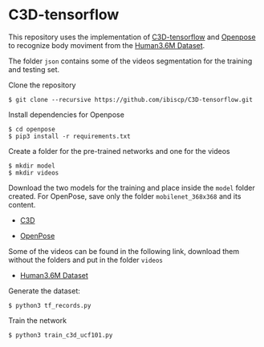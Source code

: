 # C3D-tensorflow

This repository uses the implementation of [C3D-tensorflow][1] and [Openpose][2] to recognize body moviment from the [Human3.6M Dataset][5].

The folder `json` contains some of the videos segmentation for the training and testing set.

Clone the repository
~~~~
$ git clone --recursive https://github.com/ibiscp/C3D-tensorflow.git
~~~~

Install dependencies for Openpose
~~~
$ cd openpose
$ pip3 install -r requirements.txt
~~~

Create a folder for the pre-trained networks and one for the videos
~~~~
$ mkdir model
$ mkdir videos
~~~~

Download the two models for the training and place inside the `model` folder created. For OpenPose, save only the folder `mobilenet_368x368` and its content.

* [C3D][3]

* [OpenPose][4]

Some of the videos can be found in the following link, download them without the folders and put in the folder `videos`

* [Human3.6M Dataset][6]

Generate the dataset:
~~~~
$ python3 tf_records.py
~~~~

Train the network
~~~~
$ python3 train_c3d_ucf101.py
~~~~

[1]: https://github.com/hx173149/C3D-tensorflow
[2]: https://github.com/evalsocket/tf-openpose/tree/36fc97b2bfebb8099cb141ab96e81d925b69477b
[3]: https://www.dropbox.com/sh/8wcjrcadx4r31ux/AAAkz3dQ706pPO8ZavrztRCca?dl=0&preview=sports1m_finetuning_ucf101.model
[4]: https://drive.google.com/file/d/1RyOv5jzmMjc1EPKpF4c2TvTFoSFKU_OZ/view
[5]: http://vision.imar.ro/human3.6m/description.php
[6]: https://drive.google.com/drive/folders/1njC5FR6iGHDgF5qy_aLAFcUw1OJJSacV?usp=sharing
